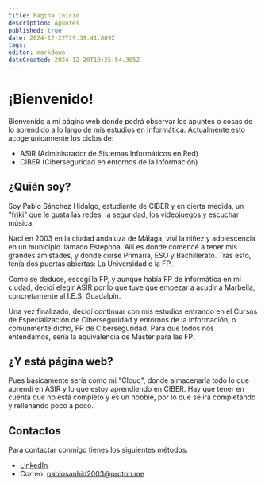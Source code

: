 ```yaml
---
title: Pagina Inicio
description: Apuntes
published: true
date: 2024-12-22T19:39:41.869Z
tags: 
editor: markdown
dateCreated: 2024-12-20T19:25:54.305Z
---
```


# ¡Bienvenido!
Bienvenido a mi página web donde podrá observar los apuntes o cosas de lo aprendido a lo largo de mis estudios en Informática.
Actualmente esto acoge únicamente los ciclos de:
- ASIR (Administrador de Sistemas Informáticos en Red)
- CIBER (Ciberseguridad en entornos de la Información)

## ¿Quién soy?
Soy Pablo Sánchez Hidalgo, estudiante de CIBER y en cierta medida, un "friki" que le gusta las redes, la seguridad, los videojuegos y escuchar música.

Nací en 2003 en la ciudad andaluza de Málaga, viví la niñez y adolescencia en un municipio llamado Estepona. Allí es donde comencé a tener mis grandes amistades, y donde curse Primaria, ESO y Bachillerato.
Tras esto, tenía dos puertas abiertas: La Universidad o la FP.

Como se deduce, escogí la FP, y aunque había FP de informática en mi ciudad, decidí elegir ASIR por lo que tuve que empezar a acudir a Marbella, concretamente al I.E.S. Guadalpín.

Una vez finalizado, decidí continuar con mis estudios entrando en el Cursos de Especialización de Ciberseguridad y entornos de la Información, o comúnmente dicho, FP de Ciberseguridad.
Para que todos nos entendamos, sería la equivalencia de Máster para las FP.

## ¿Y está página web?
Pues básicamente sería como mi "Cloud", donde almacenaría todo lo que aprendí en ASIR y lo que estoy aprendiendo en CIBER. Hay que tener en cuenta que no está completo y es un hobbie, por lo que se irá completando y rellenando poco a poco.

## Contactos
Para contactar conmigo tienes los siguientes métodos:
- [LinkedIn](https://www.linkedin.com/in/pablosanchezhidalgo/)
- Correo: pablosanhid2003@proton.me

